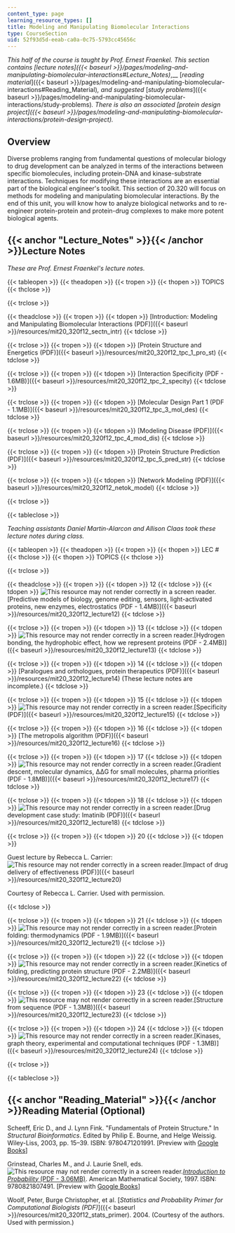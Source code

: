 ```yaml
---
content_type: page
learning_resource_types: []
title: Modeling and Manipulating Biomolecular Interactions
type: CourseSection
uid: 52f93d5d-eeab-ca0a-0c75-5793cc45656c
---
```


_This half of the course is taught by Prof. Ernest Fraenkel. This section contains_ _[_lecture notes_]({{< baseurl >}}/pages/modeling-and-manipulating-biomolecular-interactions#Lecture_Notes)_,__ [_reading material_]({{< baseurl >}}/pages/modeling-and-manipulating-biomolecular-interactions#Reading_Material)_,_ _and suggested_ [_study problems_]({{< baseurl >}}/pages/modeling-and-manipulating-biomolecular-interactions/study-problems)_._ _There is also an associated [protein design project]({{< baseurl >}}/pages/modeling-and-manipulating-biomolecular-interactions/protein-design-project)._

Overview
--------

Diverse problems ranging from fundamental questions of molecular biology to drug development can be analyzed in terms of the interactions between specific biomolecules, including protein-DNA and kinase-substrate interactions. Techniques for modifying these interactions are an essential part of the biological engineer's toolkit. This section of 20.320 will focus on methods for modeling and manipulating biomolecular interactions. By the end of this unit, you will know how to analyze biological networks and to re-engineer protein-protein and protein-drug complexes to make more potent biological agents.

{{< anchor "Lecture_Notes" >}}{{< /anchor >}}Lecture Notes
----------------------------------------------------------

_These are Prof. Ernest Fraenkel's lecture notes._

{{< tableopen >}}
{{< theadopen >}}
{{< tropen >}}
{{< thopen >}}
TOPICS
{{< thclose >}}

{{< trclose >}}

{{< theadclose >}}
{{< tropen >}}
{{< tdopen >}}
[Introduction: Modeling and Manipulating Biomolecular Interactions (PDF)]({{< baseurl >}}/resources/mit20_320f12_sectn_intr)
{{< tdclose >}}

{{< trclose >}}
{{< tropen >}}
{{< tdopen >}}
[Protein Structure and Energetics (PDF)]({{< baseurl >}}/resources/mit20_320f12_tpc_1_pro_st)
{{< tdclose >}}

{{< trclose >}}
{{< tropen >}}
{{< tdopen >}}
[Interaction Specificity (PDF - 1.6MB)]({{< baseurl >}}/resources/mit20_320f12_tpc_2_specity)
{{< tdclose >}}

{{< trclose >}}
{{< tropen >}}
{{< tdopen >}}
[Molecular Design Part 1 (PDF - 1.1MB)]({{< baseurl >}}/resources/mit20_320f12_tpc_3_mol_des)
{{< tdclose >}}

{{< trclose >}}
{{< tropen >}}
{{< tdopen >}}
[Modeling Disease (PDF)]({{< baseurl >}}/resources/mit20_320f12_tpc_4_mod_dis)
{{< tdclose >}}

{{< trclose >}}
{{< tropen >}}
{{< tdopen >}}
[Protein Structure Prediction (PDF)]({{< baseurl >}}/resources/mit20_320f12_tpc_5_pred_str)
{{< tdclose >}}

{{< trclose >}}
{{< tropen >}}
{{< tdopen >}}
[Network Modeling (PDF)]({{< baseurl >}}/resources/mit20_320f12_netok_model)
{{< tdclose >}}

{{< trclose >}}

{{< tableclose >}}

_Teaching assistants Daniel Martin-Alarcon and Allison Claas took these lecture notes during class._

{{< tableopen >}}
{{< theadopen >}}
{{< tropen >}}
{{< thopen >}}
LEC #
{{< thclose >}}
{{< thopen >}}
TOPICS
{{< thclose >}}

{{< trclose >}}

{{< theadclose >}}
{{< tropen >}}
{{< tdopen >}}
12
{{< tdclose >}}
{{< tdopen >}}
![This resource may not render correctly in a screen reader.](/images/inacessible.gif)[Predictive models of biology, genome editing, sensors, light-activated proteins, new enzymes, electrostatics (PDF - 1.4MB)]({{< baseurl >}}/resources/mit20_320f12_lecture12)
{{< tdclose >}}

{{< trclose >}}
{{< tropen >}}
{{< tdopen >}}
13
{{< tdclose >}}
{{< tdopen >}}
![This resource may not render correctly in a screen reader.](/images/inacessible.gif)[Hydrogen bonding, the hydrophobic effect, how we represent proteins (PDF - 2.4MB)]({{< baseurl >}}/resources/mit20_320f12_lecture13)
{{< tdclose >}}

{{< trclose >}}
{{< tropen >}}
{{< tdopen >}}
14
{{< tdclose >}}
{{< tdopen >}}
[Paralogues and orthologues, protein therapeutics (PDF)]({{< baseurl >}}/resources/mit20_320f12_lecture14) (These lecture notes are incomplete.)
{{< tdclose >}}

{{< trclose >}}
{{< tropen >}}
{{< tdopen >}}
15
{{< tdclose >}}
{{< tdopen >}}
![This resource may not render correctly in a screen reader.](/images/inacessible.gif)[Specificity (PDF)]({{< baseurl >}}/resources/mit20_320f12_lecture15)
{{< tdclose >}}

{{< trclose >}}
{{< tropen >}}
{{< tdopen >}}
16
{{< tdclose >}}
{{< tdopen >}}
[The metropolis algorithm (PDF)]({{< baseurl >}}/resources/mit20_320f12_lecture16)
{{< tdclose >}}

{{< trclose >}}
{{< tropen >}}
{{< tdopen >}}
17
{{< tdclose >}}
{{< tdopen >}}
![This resource may not render correctly in a screen reader.](/images/inacessible.gif)[Gradient descent, molecular dynamics, ΔΔG for small molecules, pharma priorities (PDF - 1.8MB)]({{< baseurl >}}/resources/mit20_320f12_lecture17)
{{< tdclose >}}

{{< trclose >}}
{{< tropen >}}
{{< tdopen >}}
18
{{< tdclose >}}
{{< tdopen >}}
![This resource may not render correctly in a screen reader.](/images/inacessible.gif)[Drug development case study: Imatinib (PDF)]({{< baseurl >}}/resources/mit20_320f12_lecture18)
{{< tdclose >}}

{{< trclose >}}
{{< tropen >}}
{{< tdopen >}}
20
{{< tdclose >}}
{{< tdopen >}}


Guest lecture by Rebecca L. Carrier: ![This resource may not render correctly in a screen reader.](/images/inacessible.gif)[Impact of drug delivery of effectiveness (PDF)]({{< baseurl >}}/resources/mit20_320f12_lecture20)

Courtesy of Rebecca L. Carrier. Used with permission.


{{< tdclose >}}

{{< trclose >}}
{{< tropen >}}
{{< tdopen >}}
21
{{< tdclose >}}
{{< tdopen >}}
![This resource may not render correctly in a screen reader.](/images/inacessible.gif)[Protein folding: thermodynamics (PDF - 1.9MB)]({{< baseurl >}}/resources/mit20_320f12_lecture21)
{{< tdclose >}}

{{< trclose >}}
{{< tropen >}}
{{< tdopen >}}
22
{{< tdclose >}}
{{< tdopen >}}
![This resource may not render correctly in a screen reader.](/images/inacessible.gif)[Kinetics of folding, predicting protein structure (PDF - 2.2MB)]({{< baseurl >}}/resources/mit20_320f12_lecture22)
{{< tdclose >}}

{{< trclose >}}
{{< tropen >}}
{{< tdopen >}}
23
{{< tdclose >}}
{{< tdopen >}}
![This resource may not render correctly in a screen reader.](/images/inacessible.gif)[Structure from sequence (PDF - 1.3MB)]({{< baseurl >}}/resources/mit20_320f12_lecture23)
{{< tdclose >}}

{{< trclose >}}
{{< tropen >}}
{{< tdopen >}}
24
{{< tdclose >}}
{{< tdopen >}}
![This resource may not render correctly in a screen reader.](/images/inacessible.gif)[Kinases, graph theory, experimental and computational techniques (PDF - 1.3MB)]({{< baseurl >}}/resources/mit20_320f12_lecture24)
{{< tdclose >}}

{{< trclose >}}

{{< tableclose >}}

{{< anchor "Reading_Material" >}}{{< /anchor >}}Reading Material (Optional)
---------------------------------------------------------------------------

Scheeff, Eric D., and J. Lynn Fink. "Fundamentals of Protein Structure." In _Structural Bioinformatics_. Edited by Philip E. Bourne, and Helge Weissig. Wiley-Liss, 2003, pp. 15–39. ISBN: 9780471201991. \[Preview with [Google Books](http://books.google.com/books?id=4H_ai7ivRIcC&pg=PA15#v=onepage)\]

Grinstead, Charles M., and J. Laurie Snell, eds. ![This resource may not render correctly in a screen reader.](/images/inacessible.gif)[_Introduction to Probability_ (PDF - 3.06MB)](http://www.dartmouth.edu/~chance/teaching_aids/books_articles/probability_book/amsbook.mac.pdf). American Mathematical Society, 1997. ISBN: 9780821807491. \[Preview with [Google Books](http://books.google.com/books?id=14oq4uWGCkwC&pg=PAfrontcover)\]

Woolf, Peter, Burge Christopher, et al. [_Statistics and Probability Primer for Computational Biologists (PDF)_]({{< baseurl >}}/resources/mit20_320f12_stats_primer). 2004. (Courtesy of the authors. Used with permission.)
